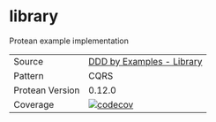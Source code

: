# library

Protean example implementation

|                 |                                                                         |
|-----------------|-------------------------------------------------------------------------|
| Source          | [DDD by Examples - Library](https://github.com/ddd-by-examples/library) |
| Pattern         | CQRS                                                                    |
| Protean Version | 0.12.0                                                                  |
| Coverage        | [![codecov](https://codecov.io/github/proteanhq/library-cqrs/graph/badge.svg?token=onIFcl4Dg5)](https://codecov.io/github/proteanhq/library-cqrs)|